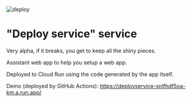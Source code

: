 ![deploy](https://github.com/glasnt/deploy-service-service/actions/workflows/deploy.yaml/badge.svg)

# "Deploy service" service

Very alpha, if it breaks, you get to keep all the shiny pieces. 

Assistant web app to help you setup a web app. 

Deployed to Cloud Run using the code generated by the app itself. 

Demo (deployed by GitHub Actions): <https://deployservice-snlfhdf5oa-km.a.run.app/>
